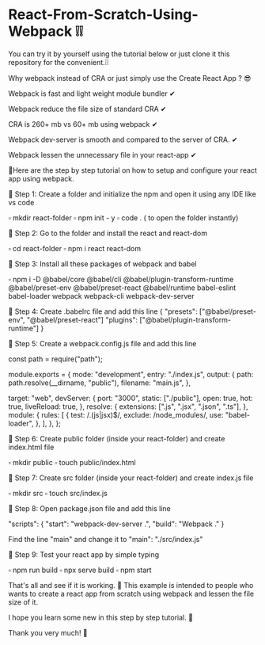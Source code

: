 # React-From-Scratch-Using-Webpack ❕❕

You can try it by yourself using the tutorial below or just clone it this repository for the convenient.❕❕

Why webpack instead of CRA or just simply use the Create React App ? 😎

Webpack is fast and light weight module bundler ✔

Webpack reduce the file size of standard CRA ✔

CRA is 260+ mb vs 60+ mb using webpack ✔

Webpack dev-server is smooth and compared to the server of CRA. ✔

Webpack lessen the unnecessary file in your react-app ✔

🔘Here are the step by step tutorial on how to setup and configure your react app using webpack. 

🔸 Step 1: Create a folder and initialize the npm and open it using any IDE like vs code

 ▫ mkdir react-folder
 ▫ npm init - y
 ▫ code . ( to open the folder instantly)

🔸 Step 2: Go to the folder and install the react and react-dom

 ▫ cd react-folder
 ▫ npm i react react-dom

🔸 Step 3: Install all these packages of webpack and babel

▫ npm i -D @babel/core @babel/cli @babel/plugin-transform-runtime @babel/preset-env @babel/preset-react @babel/runtime babel-eslint babel-loader webpack webpack-cli webpack-dev-server

🔸 Step 4: Create .babelrc file and add this line
{
  "presets": ["@babel/preset-env", "@babel/preset-react"]
  "plugins": ["@babel/plugin-transform-runtime"]
}

🔸 Step 5:  Create a webpack.config.js file and  add this line

const path = require("path");

module.exports = {
  mode: "development",
  entry: "./index.js",
  output: {
    path: path.resolve(__dirname, "public"),
    filename: "main.js",
  },

  target: "web",
  devServer: {
    port: "3000",
    static: ["./public"],
    open: true,
    hot: true,
    liveReload: true,
  },
  resolve: {
    extensions: [".js", ".jsx", ".json", ".ts"],
  },
  module: {
    rules: [
      {
        test: /\.(js|jsx)$/,
        exclude: /node_modules/,
        use: "babel-loader",
      },
    ],
  },
};

🔸 Step 6: Create public folder (inside your react-folder) and create index.html file

▫ mkdir public
▫ touch public/index.html

🔸 Step 7: Create src folder (inside your react-folder) and create index.js file

▫ mkdir src
▫ touch src/index.js

🔸 Step 8: Open package.json file and add this line

  "scripts": {
    "start": "webpack-dev-server  .",
    "build": "Webpack ."
}

Find the line "main" and change it to
"main":  "./src/index.js"

🔸 Step 9: Test your react app by simple typing 

▫ npm run build
▫ npx serve build 
▫ npm start

That's all and see if it is working. 🙏
This example is intended to people who wants to create
a react app from scratch using webpack and lessen the file size of it.

I hope you learn some new in this step by step tutorial. 🤍

Thank you very much! 🤍
